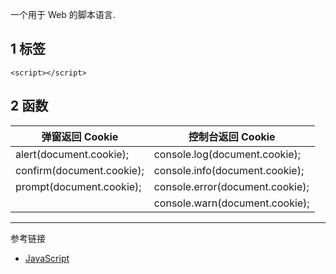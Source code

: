 一个用于 Web 的脚本语言.

## 1 标签

```
<script></script>
```

## 2 函数

| 弹窗返回 Cookie           | 控制台返回 Cookie               |
| ------------------------- | ------------------------------- |
| alert(document.cookie);   | console.log(document.cookie);   |
| confirm(document.cookie); | console.info(document.cookie);  |
| prompt(document.cookie);  | console.error(document.cookie); |
|                           | console.warn(document.cookie);  |

---

参考链接

- [JavaScript](https://developer.mozilla.org/en-US/docs/Web/JavaScript)

